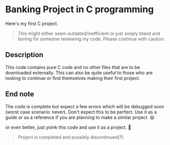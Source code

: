 # Banking Project in C programming
Here's my first C project. 
> This might either seem outdated/inefficient or just simply bland and boring for someone reviewing my code. Please continue with caution.

## Description
This code contains pure C code and no other files that are to be downloaded externally. This can also be quite useful to those who are looking to continue or find themselves making their first project.

## End note
The code is complete but expect a few errors which will be debugged soon (worst case scenario: never). Don't expect this to be perfect. Use it as a guide or as a reference if you are planning to make a similar project. :smiley:

or even better, just yoink this code and use it as a project. 🗿

> Project is completed and possibly discontinued(?).
